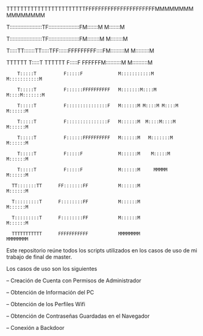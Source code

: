 TTTTTTTTTTTTTTTTTTTTTTTFFFFFFFFFFFFFFFFFFFFFFMMMMMMMM               MMMMMMMM

T:::::::::::::::::::::TF::::::::::::::::::::FM:::::::M             M:::::::M

T:::::::::::::::::::::TF::::::::::::::::::::FM::::::::M           M::::::::M

T:::::TT:::::::TT:::::TFF::::::FFFFFFFFF::::FM:::::::::M         M:::::::::M

TTTTTT  T:::::T  TTTTTT  F:::::F       FFFFFFM::::::::::M       M::::::::::M

        T:::::T          F:::::F             M:::::::::::M     M:::::::::::M
        
        T:::::T          F::::::FFFFFFFFFF   M:::::::M::::M   M::::M:::::::M
        
        T:::::T          F:::::::::::::::F   M::::::M M::::M M::::M M::::::M
        
        T:::::T          F:::::::::::::::F   M::::::M  M::::M::::M  M::::::M
        
        T:::::T          F::::::FFFFFFFFFF   M::::::M   M:::::::M   M::::::M
        
        T:::::T          F:::::F             M::::::M    M:::::M    M::::::M
        
        T:::::T          F:::::F             M::::::M     MMMMM     M::::::M
        
      TT:::::::TT      FF:::::::FF           M::::::M               M::::::M
      
      T:::::::::T      F::::::::FF           M::::::M               M::::::M
      
      T:::::::::T      F::::::::FF           M::::::M               M::::::M
      
      TTTTTTTTTTT      FFFFFFFFFFF           MMMMMMMM               MMMMMMMM
                                                                            
                                                                            
Este repositorio reúne todos los scripts utilizados en los casos de uso de mi trabajo de final de master.

Los casos de uso son los siguientes

  – Creación de Cuenta con Permisos de Administrador
  
  – Obtención de Información del PC
  
  – Obtención de los Perfiles Wifi
  
  – Obtención de Contraseñas Guardadas en el Navegador
  
  – Conexión a Backdoor

